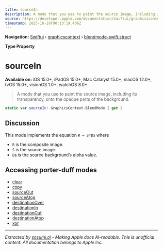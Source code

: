 ```yaml
---
title: sourceIn
description: A mode that you use to paint the source image, including its transparency, onto the opaque parts of the background.
source: https://developer.apple.com/documentation/swiftui/graphicscontext/blendmode-swift.struct/sourcein
timestamp: 2025-10-29T00:13:19.436Z
---
```


**Navigation:** [Swiftui](/documentation/swiftui) › [graphicscontext](/documentation/swiftui/graphicscontext) › [blendmode-swift.struct](/documentation/swiftui/graphicscontext/blendmode-swift.struct)

**Type Property**

# sourceIn

**Available on:** iOS 15.0+, iPadOS 15.0+, Mac Catalyst 15.0+, macOS 12.0+, tvOS 15.0+, visionOS 1.0+, watchOS 8.0+

> A mode that you use to paint the source image, including its transparency, onto the opaque parts of the background.

```swift
static var sourceIn: GraphicsContext.BlendMode { get }
```

## Discussion

This mode implements the equation `R = S*Da` where

- `R` is the composite image.
- `S` is the source image.
- `Da` is the source background’s alpha value.

## Accessing porter-duff modes

- [clear](/documentation/swiftui/graphicscontext/blendmode-swift.struct/clear)
- [copy](/documentation/swiftui/graphicscontext/blendmode-swift.struct/copy)
- [sourceOut](/documentation/swiftui/graphicscontext/blendmode-swift.struct/sourceout)
- [sourceAtop](/documentation/swiftui/graphicscontext/blendmode-swift.struct/sourceatop)
- [destinationOver](/documentation/swiftui/graphicscontext/blendmode-swift.struct/destinationover)
- [destinationIn](/documentation/swiftui/graphicscontext/blendmode-swift.struct/destinationin)
- [destinationOut](/documentation/swiftui/graphicscontext/blendmode-swift.struct/destinationout)
- [destinationAtop](/documentation/swiftui/graphicscontext/blendmode-swift.struct/destinationatop)
- [xor](/documentation/swiftui/graphicscontext/blendmode-swift.struct/xor)

---

*Extracted by [sosumi.ai](https://sosumi.ai) - Making Apple docs AI-readable.*
*This is unofficial content. All documentation belongs to Apple Inc.*

